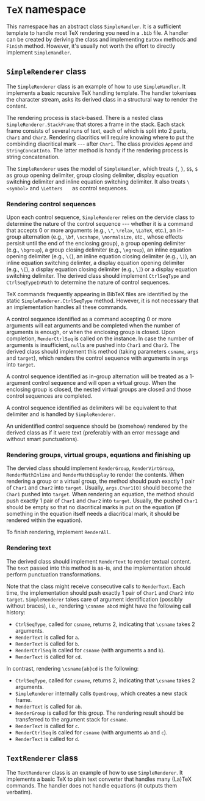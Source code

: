 # `TeX` namespace

This namespace has an abstract class `SimpleHandler`. It is a sufficient template to handle most TeX rendering you need in a `.bib` file. A handler can be created by deriving the class and implementing `EatXxx` methods and `Finish` method. However, it's usually not worth the effort to directly implement `SimpleHandler`.

## `SimpleRenderer` class

The `SimpleRenderer` class is an example of how to use `SimpleHandler`. It implements a basic recursive TeX handling template. The handler tokenises the character stream, asks its derived class in a structural way to render the content.

The rendering process is stack-based. There is a nested class `SimpleRenderer.StackFrame` that stores a frame in the stack. Each stack frame consists of several runs of text, each of which is split into 2 parts, `Char1` and `Char2`. Rendering diacritics will require knowing where to put the combinding diacritical mark --- after `Char1`. The class provides `Append` and `StringConcatInto`. The latter method is handy if the rendering process is string concatenation.

The `SimpleRenderer` uses the model of `SimpleHandler`, which treats `{`, `}`, `$$`, `$` as group opening delimiter, group closing delimiter, display equation switching delimiter and inline equation switching delimiter. It also treats `\<symbol>` and `\Letters   ` as control sequences.

### Rendering control sequences

Upon each control sequence, `SimpleRenderer` relies on the dervide class to determine the nature of the control sequence --- whether it is a command that accepts 0 or more arguments (e.g., `\"`, `\relax`, `\LaTeX`, etc.), an in-group alternation (e.g., `\bf`, `\scshape`, `\normalsize`, etc., whose effects persisit until the end of the enclosing group), a group opening delimiter (e.g., `\bgroup`), a group closing delimiter (e.g., `\egroup`), an inline equation opening delimiter (e.g., `\(`), an inline equation closing delimiter (e.g., `\)`), an inline equation switching delimter, a display equation opening delimiter (e.g., `\[`), a display equation closing delimiter (e.g., `\]`) or a display equation switching delimiter. The derived class should implement `CtrlSeqType` and `CtrlSeqTypeInMath` to determine the nature of control sequences.

TeX commands frequently appearing in BibTeX files are identified by the static `SimpleRenderer.CtrlSeqType` method. However, it is not necessary that an implementation handles all these commands.

A control sequence identified as a command accepting 0 or more arguments will eat arguments and be completed when the number of arguments is enough, or when the enclosing group is closed. Upon completion, `RenderCtrlSeq` is called on the instance. In case the number of arguments is insufficient, `null`s are pushed into `Char1` and `Char2`. The derived class should implement this method (taking parameters `csname`, `args` and `target`), which renders the control sequence with arguments in `args` into `target`.

A control sequence identified as in-group alternation will be treated as a 1-argument control sequence and will open a virtual group. When the enclosing group is closed, the nested virtual groups are closed and those control sequences are completed.

A control sequence identified as delimiters will be equivalent to that delimiter and is handled by `SimpleRenderer`.

An unidentified control sequence should be (somehow) rendered by the derived class as if it were text (preferably with an error message and without smart punctuations).

### Rendering groups, virtual groups, equations and finishing up

The dervied class should implement `RenderGroup`, `RenderVirtGroup`, `RenderMathInline` and `RenderMathDisplay` to render the contents. When rendering a group or a virtual group, the method should push exactly 1 pair of `Char1` and `Char2` into `target`. Usually, `args.Char1[0]` should become the `Char1` pushed into `target`. When rendering an equation, the method should push exactly 1 pair of `Char1` and `Char2` into `target`. Usually, the pushed `Char1` should be empty so that no diacritical marks is put on the equation (if something in the equation itself needs a diacritical mark, it should be rendered within the equation).

To finish rendering, implement `RenderAll`.

### Rendering text

The derived class should implement `RenderText` to render textual content. The `text` passed into this method is as-is, and the implementation should perform punctuation transformations.

Note that the class might receive consecutive calls to `RenderText`. Each time, the implementation should push exactly 1 pair of `Char1` and `Char2` into `target`. `SimpleRenderer` takes care of argument identification (possibly without braces), i.e., rendering `\csname abcd` might have the following call history:

- `CtrlSeqType`, called for `csname`, returns 2, indicating that `\csname` takes 2 arguments.
- `RenderText` is called for `a`.
- `RenderText` is called for `b`.
- `RenderCtrlSeq` is called for `csname` (with arguments `a` and `b`).
- `RenderText` is called for `cd`.

In contrast, rendering `\csname{ab}cd` is the following:

- `CtrlSeqType`, called for `csname`, returns 2, indicating that `\csname` takes 2 arguments.
- `SimpleRenderer` internally calls `OpenGroup`, which creates a new stack frame.
- `RenderText` is called for `ab`.
- `RenderGroup` is called for this group. The rendering result should be transferred to the argument stack for `csname`.
- `RenderText` is called for `c`.
- `RenderCtrlSeq` is called for `csname` (with arguments `ab` and `c`).
- `RenderText` is called for `d`.

## `TextRenderer` class

The `TextRenderer` class is an example of how to use `SimpleRenderer`. It implements a basic TeX to plain text converter that handles many (La)TeX commands. The handler does not handle equations (it outputs them verbatim).
